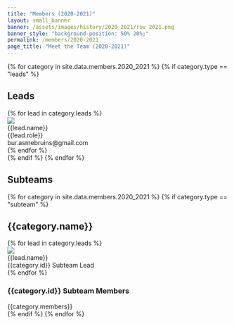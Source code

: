 ```yaml
---
title: "Members (2020-2021)"
layout: small_banner
banner: /assets/images/history/2020_2021/rov_2021.png
banner_style: "background-position: 50% 20%;"
permalink: /members/2020-2021
page_title: "Meet the Team (2020-2021)"
---
```


<div class="bur-wide-container bur-members" markdown="0">
  <section>
    {% for category in site.data.members.2020_2021 %}
        {% if category.type == "leads" %}
        <div class="row bur-subteam-row justify-content-center align-items-center">
            <h1>Leads</h1>
            {% for lead in category.leads %}
            <div class="col bur-profile">
                <img class="bur-lead-image" src="{{site.base_url}}/{% if lead.photo %}{{lead.photo}}{% else %}assets/images/members/blank_profile.webp{% endif %}" decoding="async">
                <div class="bur-lead-description">
                <div class="bur-lead-name">{{lead.name}}</div>
                <div class="bur-profile-role">{{lead.role}}</div>
                <div>bur.asmebruins@gmail.com</div>
                </div>
            </div>
            {% endfor %}
        </div>
        {% endif %}
    {% endfor %}
  </section>

  <section>
    <div class="row bur-subteam-row">
        <h1>Subteams</h1>
    </div>
    {% for category in site.data.members.2020_2021 %}
        {% if category.type == "subteam" %}
        <div class="row bur-subteam-row">
            <h2>{{category.name}}</h2>
            {% for lead in category.leads %}
            <div class="col-xl-4 bur-profile">
                <img class="bur-profile-image" src="{{site.base_url}}/{% if lead.photo %}{{lead.photo}}{% else %}assets/images/members/blank_profile.webp{% endif %}" loading="lazy" decoding="async">
                <div class="bur-lead-description">
                    <div class="bur-subteam-lead-name">{{lead.name}}</div>
                    <div class="bur-profile-role">{{category.id}} Subteam Lead</div>
                </div>      
            </div>
            {% endfor %}
            <div class="col">
            <h3>{{category.id}} Subteam Members</h3>
            <div class="bur-subteam-members">
                {{category.members}}
            </div>
            </div>
        </div>
        {% endif %}
    {% endfor %}
  </section>

</div>
